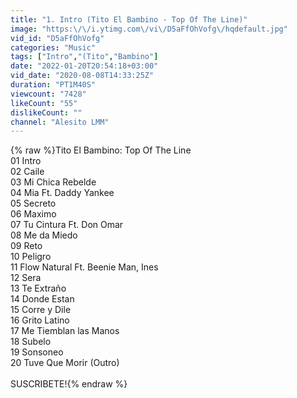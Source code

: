 ```yaml
---
title: "1. Intro (Tito El Bambino - Top Of The Line)"
image: "https:\/\/i.ytimg.com\/vi\/D5aFfOhVofg\/hqdefault.jpg"
vid_id: "D5aFfOhVofg"
categories: "Music"
tags: ["Intro","(Tito","Bambino"]
date: "2022-01-20T20:54:18+03:00"
vid_date: "2020-08-08T14:33:25Z"
duration: "PT1M40S"
viewcount: "7428"
likeCount: "55"
dislikeCount: ""
channel: "Alesito LMM"
---
```

{% raw %}Tito El Bambino: Top Of The Line <br />01 Intro<br /> 02 Caile<br /> 03 Mi Chica Rebelde<br /> 04 Mia Ft. Daddy Yankee<br /> 05 Secreto<br /> 06 Maximo<br /> 07 Tu Cintura Ft. Don Omar <br /> 08 Me da Miedo<br /> 09 Reto<br /> 10 Peligro<br /> 11 Flow Natural Ft. Beenie Man, Ines<br /> 12 Sera<br /> 13 Te Extraño<br /> 14 Donde Estan<br /> 15 Corre y Dile<br /> 16 Grito Latino<br /> 17 Me Tiemblan las Manos<br /> 18 Subelo<br /> 19 Sonsoneo<br /> 20 Tuve Que Morir (Outro)<br /><br />SUSCRIBETE!{% endraw %}
